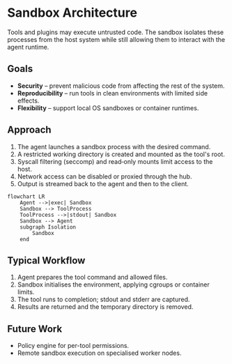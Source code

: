 # Sandbox Architecture

Tools and plugins may execute untrusted code. The sandbox isolates these processes from the host system while still allowing them to interact with the agent runtime.

## Goals

- **Security** – prevent malicious code from affecting the rest of the system.
- **Reproducibility** – run tools in clean environments with limited side effects.
- **Flexibility** – support local OS sandboxes or container runtimes.

## Approach

1. The agent launches a sandbox process with the desired command.
2. A restricted working directory is created and mounted as the tool's root.
3. Syscall filtering (seccomp) and read‑only mounts limit access to the host.
4. Network access can be disabled or proxied through the hub.
5. Output is streamed back to the agent and then to the client.

```mermaid
flowchart LR
    Agent -->|exec| Sandbox
    Sandbox --> ToolProcess
    ToolProcess -->|stdout| Sandbox
    Sandbox --> Agent
    subgraph Isolation
        Sandbox
    end
```

## Typical Workflow

1. Agent prepares the tool command and allowed files.
2. Sandbox initialises the environment, applying cgroups or container limits.
3. The tool runs to completion; stdout and stderr are captured.
4. Results are returned and the temporary directory is removed.

## Future Work

- Policy engine for per-tool permissions.
- Remote sandbox execution on specialised worker nodes.



